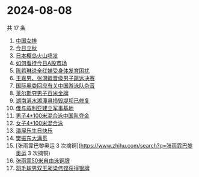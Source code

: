 # 2024-08-08

共 17 条

<!-- BEGIN -->
<!-- 最后更新时间 Thu Aug 08 2024 06:12:28 GMT+0800 (China Standard Time) -->

1. [中国女排](https://www.zhihu.com/search?q=中国女排)
1. [今日立秋](https://www.zhihu.com/search?q=今日立秋)
1. [日本樱岛火山喷发](https://www.zhihu.com/search?q=日本樱岛火山喷发)
1. [如何看待今日A股市场](https://www.zhihu.com/search?q=如何看待今日A股市场)
1. [陈若琳说全红婵受身体发育困扰](https://www.zhihu.com/search?q=陈若琳说全红婵受身体发育困扰)
1. [王嘉男、张溟鲲晋级男子跳远决赛](https://www.zhihu.com/search?q=王嘉男、张溟鲲晋级男子跳远决赛)
1. [国际奥委回应有关中国游泳队杂音](https://www.zhihu.com/search?q=国际奥委回应有关中国游泳队杂音)
1. [莱尔斯夺男子百米金牌](https://www.zhihu.com/search?q=莱尔斯夺男子百米金牌)
1. [湖南涓水湘潭县损毁堤坝已修复](https://www.zhihu.com/search?q=湖南涓水湘潭县损毁堤坝已修复)
1. [俄与叙利亚建立军事基地](https://www.zhihu.com/search?q=俄与叙利亚建立军事基地)
1. [男子4*100米混合泳中国队夺金](https://www.zhihu.com/search?q=男子4*100米混合泳中国队夺金)
1. [女子4*100米混合泳](https://www.zhihu.com/search?q=女子4*100米混合泳)
1. [潘展乐生日快乐](https://www.zhihu.com/search?q=潘展乐生日快乐)
1. [樊振东大满贯](https://www.zhihu.com/search?q=樊振东大满贯)
1. [张雨霏巴黎奥运 3 次摘铜](https://www.zhihu.com/search?q=张雨霏巴黎奥运 3
   次摘铜)
1. [张雨霏50米自由泳铜牌](https://www.zhihu.com/search?q=张雨霏50米自由泳铜牌)
1. [羽毛球男双王昶梁伟铿获得银牌](https://www.zhihu.com/search?q=羽毛球男双王昶梁伟铿获得银牌)

<!-- END -->

